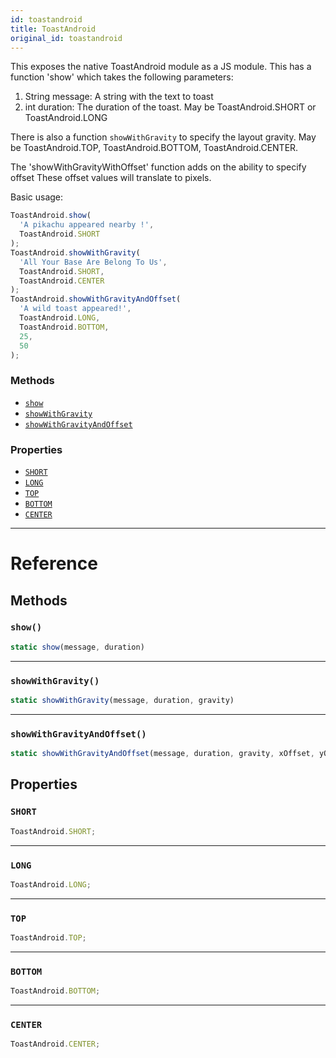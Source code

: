 ```yaml
---
id: toastandroid
title: ToastAndroid
original_id: toastandroid
---
```


This exposes the native ToastAndroid module as a JS module. This has a function 'show' which takes the following parameters:

1. String message: A string with the text to toast
2. int duration: The duration of the toast. May be ToastAndroid.SHORT or ToastAndroid.LONG

There is also a function `showWithGravity` to specify the layout gravity. May be ToastAndroid.TOP, ToastAndroid.BOTTOM, ToastAndroid.CENTER.

The 'showWithGravityWithOffset' function adds on the ability to specify offset These offset values will translate to pixels.

Basic usage:

```jsx
ToastAndroid.show(
  'A pikachu appeared nearby !',
  ToastAndroid.SHORT
);
ToastAndroid.showWithGravity(
  'All Your Base Are Belong To Us',
  ToastAndroid.SHORT,
  ToastAndroid.CENTER
);
ToastAndroid.showWithGravityAndOffset(
  'A wild toast appeared!',
  ToastAndroid.LONG,
  ToastAndroid.BOTTOM,
  25,
  50
);
```

### Methods

- [`show`](toastandroid.md#show)
- [`showWithGravity`](toastandroid.md#showwithgravity)
- [`showWithGravityAndOffset`](toastandroid.md#showwithgravityandoffset)

### Properties

- [`SHORT`](toastandroid.md#short)
- [`LONG`](toastandroid.md#long)
- [`TOP`](toastandroid.md#top)
- [`BOTTOM`](toastandroid.md#bottom)
- [`CENTER`](toastandroid.md#center)

---

# Reference

## Methods

### `show()`

```jsx
static show(message, duration)
```

---

### `showWithGravity()`

```jsx
static showWithGravity(message, duration, gravity)
```

---

### `showWithGravityAndOffset()`

```jsx
static showWithGravityAndOffset(message, duration, gravity, xOffset, yOffset)
```

## Properties

### `SHORT`

```jsx
ToastAndroid.SHORT;
```

---

### `LONG`

```jsx
ToastAndroid.LONG;
```

---

### `TOP`

```jsx
ToastAndroid.TOP;
```

---

### `BOTTOM`

```jsx
ToastAndroid.BOTTOM;
```

---

### `CENTER`

```jsx
ToastAndroid.CENTER;
```
